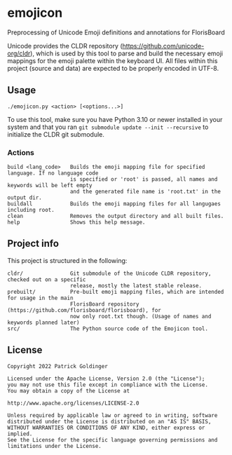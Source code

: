 # emojicon
Preprocessing of Unicode Emoji definitions and annotations for FlorisBoard

Unicode provides the CLDR repository (https://github.com/unicode-org/cldr), which is used
by this tool to parse and build the necessary emoji mappings for the emoji palette within
the keyboard UI. All files within this project (source and data) are expected to be properly
encoded in UTF-8.

## Usage

`./emojicon.py <action> [<options...>]`

To use this tool, make sure you have Python 3.10 or newer installed in your system and that you
ran `git submodule update --init --recursive` to initialize the CLDR git submodule.

### Actions

```
build <lang_code>   Builds the emoji mapping file for specified language. If no language code
                    is specified or 'root' is passed, all names and keywords will be left empty
                    and the generated file name is 'root.txt' in the output dir.
buildall            Builds the emoji mapping files for all langugaes including root.
clean               Removes the output directory and all built files.
help                Shows this help message.
```

## Project info

This project is structured in the following:

```
cldr/               Git submodule of the Unicode CLDR repository, checked out on a specific
                    release, mostly the latest stable release.
prebuilt/           Pre-built emoji mapping files, which are intended for usage in the main
                    FlorisBoard repository (https://github.com/florisboard/florisboard), for
                    now only root.txt though. (Usage of names and keywords planned later)
src/                The Python source code of the Emojicon tool.
```

## License

```
Copyright 2022 Patrick Goldinger

Licensed under the Apache License, Version 2.0 (the "License");
you may not use this file except in compliance with the License.
You may obtain a copy of the License at

http://www.apache.org/licenses/LICENSE-2.0

Unless required by applicable law or agreed to in writing, software
distributed under the License is distributed on an "AS IS" BASIS,
WITHOUT WARRANTIES OR CONDITIONS OF ANY KIND, either express or implied.
See the License for the specific language governing permissions and
limitations under the License.
```

